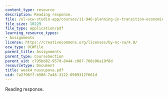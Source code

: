```yaml
---
content_type: resource
description: Reading response.
file: /ol-ocw-studio-app/courses/11-946-planning-in-transition-economies-for-growth-and-equity-spring-2004/7a2f96ffb5087a4631220909312f661d_week4_nussupova.pdf
file_size: 10229
file_type: application/pdf
learning_resource_types:
- Assignments
license: https://creativecommons.org/licenses/by-nc-sa/4.0/
ocw_type: OCWFile
parent_title: Assignments
parent_type: CourseSection
parent_uid: c795bd82-957d-8444-c087-708c06a19f8d
resourcetype: Document
title: week4_nussupova.pdf
uid: 7a2f96ff-b508-7a46-3122-0909312f661d
---
```

Reading response.
